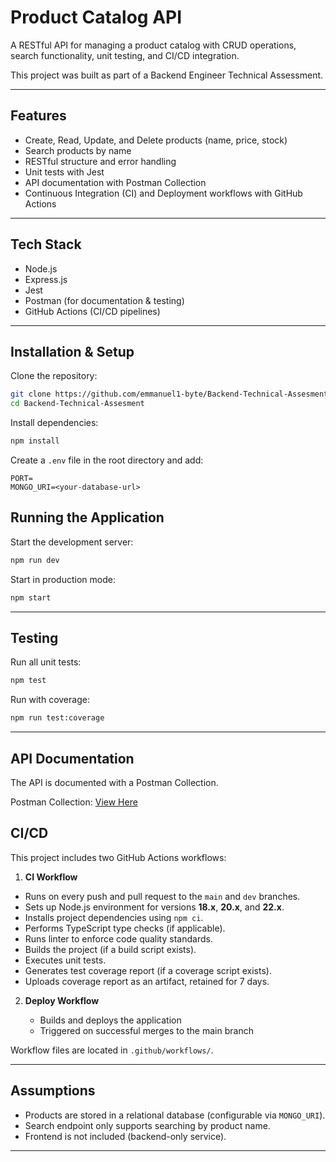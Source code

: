 # Product Catalog API

A RESTful API for managing a product catalog with CRUD operations, search functionality, unit testing, and CI/CD integration.

This project was built as part of a Backend Engineer Technical Assessment.

---

## Features

- Create, Read, Update, and Delete products (name, price, stock)
- Search products by name
- RESTful structure and error handling
- Unit tests with Jest
- API documentation with Postman Collection
- Continuous Integration (CI) and Deployment workflows with GitHub Actions

---

## Tech Stack

- Node.js
- Express.js
- Jest
- Postman (for documentation & testing)
- GitHub Actions (CI/CD pipelines)

---

## Installation & Setup

Clone the repository:

```bash
git clone https://github.com/emmanuel1-byte/Backend-Technical-Assesment.git
cd Backend-Technical-Assesment
```

Install dependencies:

```bash
npm install
```

Create a `.env` file in the root directory and add:

```env
PORT=
MONGO_URI=<your-database-url>
```

## Running the Application

Start the development server:

```bash
npm run dev
```

Start in production mode:

```bash
npm start
```

---

## Testing

Run all unit tests:

```bash
npm test
```

Run with coverage:

```bash
npm run test:coverage
```

---

## API Documentation

The API is documented with a Postman Collection.

Postman Collection: [View Here](https://documenter.getpostman.com/view/43873876/2sB3BLk8Rb)

## CI/CD

This project includes two GitHub Actions workflows:

1. **CI Workflow**

- Runs on every push and pull request to the `main` and `dev` branches.
- Sets up Node.js environment for versions **18.x**, **20.x**, and **22.x**.
- Installs project dependencies using `npm ci`.
- Performs TypeScript type checks (if applicable).
- Runs linter to enforce code quality standards.
- Builds the project (if a build script exists).
- Executes unit tests.
- Generates test coverage report (if a coverage script exists).
- Uploads coverage report as an artifact, retained for 7 days.

2. **Deploy Workflow**

   - Builds and deploys the application
   - Triggered on successful merges to the main branch

Workflow files are located in `.github/workflows/`.

---

## Assumptions

- Products are stored in a relational database (configurable via `MONGO_URI`).
- Search endpoint only supports searching by product name.
- Frontend is not included (backend-only service).

---
